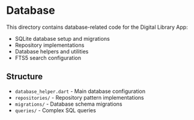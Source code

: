 # Database

This directory contains database-related code for the Digital Library App:

- SQLite database setup and migrations
- Repository implementations
- Database helpers and utilities
- FTS5 search configuration

## Structure

- `database_helper.dart` - Main database configuration
- `repositories/` - Repository pattern implementations
- `migrations/` - Database schema migrations
- `queries/` - Complex SQL queries